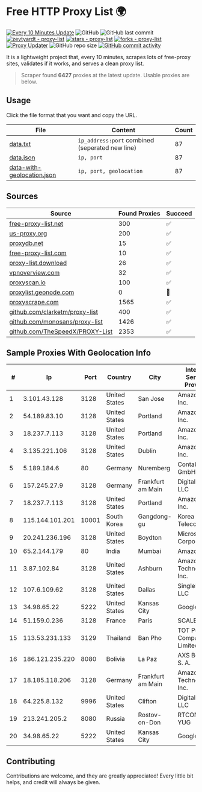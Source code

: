 
# Free HTTP Proxy List 🌍

[![Every 10 Minutes Update](https://github.com/mertguvencli/http-proxy-list/actions/workflows/main.yml/badge.svg?branch=main)](https://github.com/mertguvencli/http-proxy-list/actions/workflows/main.yml)
![GitHub](https://img.shields.io/github/license/mertguvencli/http-proxy-list)
![GitHub last commit](https://img.shields.io/github/last-commit/mertguvencli/http-proxy-list)
[![zevtyardt - proxy-list](https://img.shields.io/static/v1?label=zevtyardt&message=proxy-list&color=blue&logo=github)](https://github.com/zevtyardt/proxy-list "Go to GitHub repo")
[![stars - proxy-list](https://img.shields.io/github/stars/zevtyardt/proxy-list?style=social)](https://github.com/zevtyardt/proxy-list)
[![forks - proxy-list](https://img.shields.io/github/forks/zevtyardt/proxy-list?style=social)](https://github.com/zevtyardt/proxy-list)
[![Proxy Updater](https://github.com/zevtyardt/proxy-list/workflows/Proxy%20Updater/badge.svg)](https://github.com/zevtyardt/proxy-list/actions?query=workflow:"Proxy+Updater")
![GitHub repo size](https://img.shields.io/github/repo-size/zevtyardt/proxy-list)
[![GitHub commit activity](https://img.shields.io/github/commit-activity/m/zevtyardt/proxy-list?logo=commits)](https://github.com/zevtyardt/proxy-list/commits/main)

It is a lightweight project that, every 10 minutes, scrapes lots of free-proxy sites, validates if it works, and serves a clean proxy list.

> Scraper found **6427** proxies at the latest update. Usable proxies are below.

## Usage

Click the file format that you want and copy the URL.

|File|Content|Count|
|----|-------|-----|
|[data.txt](https://raw.githubusercontent.com/mertguvencli/http-proxy-list/main/proxy-list/data.txt)|`ip_address:port` combined (seperated new line)|87|
|[data.json](https://raw.githubusercontent.com/mertguvencli/http-proxy-list/main/proxy-list/data.json)|`ip, port`|87|
|[data-with-geolocation.json](https://raw.githubusercontent.com/mertguvencli/http-proxy-list/main/proxy-list/data-with-geolocation.json)|`ip, port, geolocation`|87|

## Sources

|Source|Found Proxies|Succeed|
|------|-------------|-------|
|[free-proxy-list.net](https://free-proxy-list.net)|300|✅|
|[us-proxy.org](https://www.us-proxy.org)|200|✅|
|[proxydb.net](http://proxydb.net)|15|✅|
|[free-proxy-list.com](https://free-proxy-list.com/?page=&port=&type%5B%5D=http&type%5B%5D=https&up_time=0&search=Search)|10|✅|
|[proxy-list.download](https://www.proxy-list.download/HTTP)|26|✅|
|[vpnoverview.com](https://vpnoverview.com/privacy/anonymous-browsing/free-proxy-servers)|32|✅|
|[proxyscan.io](https://www.proxyscan.io)|100|✅|
|[proxylist.geonode.com](https://proxylist.geonode.com/api/proxy-list?limit=300&page=1&sort_by=lastChecked&sort_type=desc&protocols=http,https)|0|🚫|
|[proxyscrape.com](https://api.proxyscrape.com/v2/?request=displayproxies&protocol=http&timeout=10000&country=all&ssl=all&anonymity=all)|1565|✅|
|[github.com/clarketm/proxy-list](https://raw.githubusercontent.com/clarketm/proxy-list/master/proxy-list-raw.txt)|400|✅|
|[github.com/monosans/proxy-list](https://raw.githubusercontent.com/monosans/proxy-list/main/proxies/http.txt)|1426|✅|
|[github.com/TheSpeedX/PROXY-List](https://raw.githubusercontent.com/TheSpeedX/PROXY-List/master/http.txt)|2353|✅|


## Sample Proxies With Geolocation Info

|#|Ip|Port|Country|City|Internet Service Provider|
|-|--|----|-------|----|-------------------------|
|1|3.101.43.128|3128|United States|San Jose|Amazon.com, Inc.|
|2|54.189.83.10|3128|United States|Portland|Amazon.com, Inc.|
|3|18.237.7.113|3128|United States|Portland|Amazon.com, Inc.|
|4|3.135.221.106|3128|United States|Dublin|Amazon.com, Inc.|
|5|5.189.184.6|80|Germany|Nuremberg|Contabo GmbH|
|6|157.245.27.9|3128|Germany|Frankfurt am Main|DigitalOcean, LLC|
|7|18.237.7.113|3128|United States|Portland|Amazon.com, Inc.|
|8|115.144.101.201|10001|South Korea|Gangdong-gu|Korea Telecom|
|9|20.241.236.196|3128|United States|Boydton|Microsoft Corporation|
|10|65.2.144.179|80|India|Mumbai|Amazon.com|
|11|3.87.102.84|3128|United States|Ashburn|Amazon Technologies Inc.|
|12|107.6.109.62|3128|United States|Dallas|SingleHop LLC|
|13|34.98.65.22|5222|United States|Kansas City|Google LLC|
|14|51.159.0.236|3128|France|Paris|SCALEWAY|
|15|113.53.231.133|3129|Thailand|Ban Pho|TOT Public Company Limited|
|16|186.121.235.220|8080|Bolivia|La Paz|AXS Bolivia S. A.|
|17|18.185.118.206|3128|Germany|Frankfurt am Main|Amazon Technologies Inc.|
|18|64.225.8.132|9996|United States|Clifton|DigitalOcean, LLC|
|19|213.241.205.2|8080|Russia|Rostov-on-Don|RTCOMM-YUG|
|20|34.98.65.22|5222|United States|Kansas City|Google LLC|



## Contributing

Contributions are welcome, and they are greatly appreciated! Every
little bit helps, and credit will always be given.

